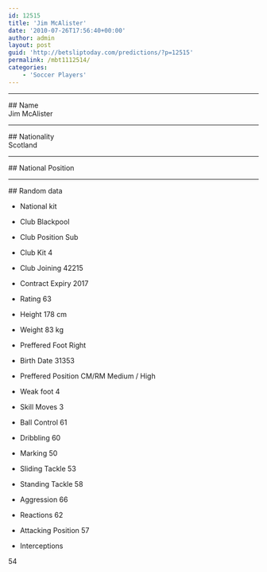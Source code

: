 ```yaml
---
id: 12515
title: 'Jim McAlister'
date: '2010-07-26T17:56:40+00:00'
author: admin
layout: post
guid: 'http://betsliptoday.com/predictions/?p=12515'
permalink: /mbt1112514/
categories:
    - 'Soccer Players'
---
```


- - - - - -

\## Name  
 Jim McAlister

- - - - - -

\## Nationality  
 Scotland

- - - - - -

\## National Position

- - - - - -

\## Random data

- National kit
- Club
 Blackpool

- Club Position
 Sub

- Club Kit
 4

- Club Joining
 42215

- Contract Expiry
 2017

- Rating
 63

- Height
 178 cm

- Weight
 83 kg

- Preffered Foot
 Right

- Birth Date
 31353

- Preffered Position
 CM/RM Medium / High

- Weak foot
 4

- Skill Moves
 3

- Ball Control
 61

- Dribbling
 60

- Marking
 50

- Sliding Tackle
 53

- Standing Tackle
 58

- Aggression
 66

- Reactions
 62

- Attacking Position
 57

- Interceptions

 54